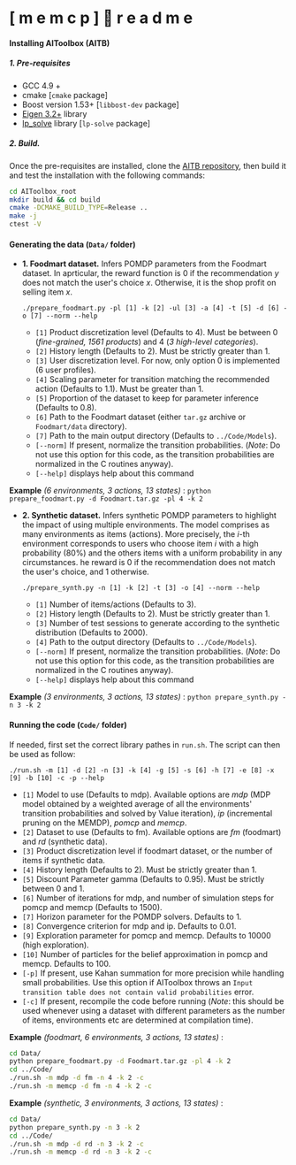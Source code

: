 # [ m e m c p ] :panda_face: r e a d   m e 

#### Installing AIToolbox (AITB)

##### 1. Pre-requisites
   * GCC 4.9 +
   * cmake [``cmake`` package]
   * Boost version 1.53+ [``libbost-dev`` package]
   * [Eigen 3.2+](http://eigen.tuxfamily.org/index.php?title=Main_Page) library
   * [lp_solve](http://lpsolve.sourceforge.net/5.5/) library [``lp-solve`` package]

##### 2. Build.
Once the pre-requisites are installed, clone the [AITB repository](https://github.com/Svalorzen/AI-Toolbox), then build it and test the installation with the following commands:

```bash
cd AIToolbox_root
mkdir build && cd build
cmake -DCMAKE_BUILD_TYPE=Release ..
make -j
ctest -V
```


#### Generating the data (``Data/`` folder)

 * **1. Foodmart dataset.** Infers POMDP parameters from the Foodmart dataset. In aprticular, the reward function is 0 if the recommendation *y* does not match the user's choice *x*. Otherwise, it is the shop profit on selling item *x*.

     ``./prepare_foodmart.py -pl [1] -k [2] -ul [3] -a [4] -t [5] -d [6] -o [7] --norm --help``

     * ``[1]`` Product discretization level (Defaults to 4). Must be between 0 (*fine-grained, 1561 products*)  and 4 (*3 high-level categories*).
     * ``[2]`` History length (Defaults to 2). Must be strictly greater than 1.
     * ``[3]`` User discretization level. For now, only option 0 is implemented (6 user profiles).
     * ``[4]`` Scaling parameter for transition matching the recommended action (Defaults to 1.1). Must be greater than 1.
     * ``[5]`` Proportion of the dataset to keep for parameter inference (Defaults to 0.8).
     * ``[6]`` Path to the Foodmart dataset (either ``tar.gz`` archive or ``Foodmart/data`` directory).
     * ``[7]`` Path to the main output directory (Defaults to ``../Code/Models``).
     * ``[--norm]`` If present, normalize the transition probabilities. (*Note*: Do not use this option for this code, as the transition probabilities are normalized in the C routines anyway).
     * ``[--help]`` displays help about this command

**Example** *(6 environments, 3 actions, 13 states)* :  ``python prepare_foodmart.py -d Foodmart.tar.gz -pl 4 -k 2``





 * **2. Synthetic dataset.** Infers synthetic POMDP parameters to highlight the impact of using multiple environments. The model comprises as many environments as items (actions). More precisely, the *i*-th environment corresponds to users who choose item *i* with a high probability (80%) and the others items with a uniform probability in any circumstances.  he reward is 0 if the recommendation does not match the user's choice, and 1 otherwise.

     ``./prepare_synth.py -n [1] -k [2] -t [3] -o [4] --norm --help``

     * ``[1]`` Number of items/actions (Defaults to 3).
     * ``[2]`` History length (Defaults to 2). Must be strictly greater than 1.
     * ``[3]`` Number of test sessions to generate according to the synthetic distribution (Defaults to 2000).
     * ``[4]`` Path to the output directory (Defaults to ``../Code/Models``).
     * ``[--norm]`` If present, normalize the transition probabilities. (*Note*: Do not use this option for this code, as the transition probabilities are normalized in the C routines anyway).
     * ``[--help]`` displays help about this command

**Example** *(3 environments, 3 actions, 13 states)* :  ``python prepare_synth.py -n 3 -k 2``




#### Running the code (``Code/`` folder)
If needed, first set the correct library pathes in ``run.sh``. The script can then be used as follow:

``./run.sh -m [1] -d [2] -n [3] -k [4] -g [5] -s [6] -h [7] -e [8] -x [9] -b [10] -c -p --help``

   * ``[1]`` Model to use (Defaults to mdp). Available options are *mdp* (MDP model obtained by a weighted average of all the environments' transition probabilities and solved by Value iteration), *ip* (incremental pruning on the MEMDP), *pomcp* and *memcp*.
   * ``[2]`` Dataset to use (Defaults to fm). Available options are *fm* (foodmart) and *rd* (synthetic data).
   * ``[3]`` Product discretization level if foodmart dataset, or the number of items if synthetic data.
   * ``[4]`` History length (Defaults to 2). Must be strictly greater than 1.
   * ``[5]`` Discount Parameter gamma (Defaults to 0.95). Must be strictly between 0 and 1.
   * ``[6]`` Number of iterations for mdp, and number of simulation steps for pomcp and memcp (Defaults to 1500).
   * ``[7]`` Horizon parameter for the POMDP solvers. Defaults to 1.
   * ``[8]`` Convergence criterion for mdp and ip. Defaults to 0.01.
   * ``[9]`` Exploration parameter for pomcp and memcp. Defaults to 10000 (high exploration).
   * ``[10]`` Number of particles for the belief approximation in pomcp and memcp. Defaults to  100.
   * ``[-p]`` If present, use Kahan summation for more precision while handling small probabilities. Use this option if AIToolbox throws an ``Input transition table does not contain valid probabilities`` error.
   * ``[-c]`` If present, recompile the code before running (*Note*: this should be used whenever using a dataset with different parameters as the number of items, environments etc are determined at compilation time).

**Example** *(foodmart, 6 environments, 3 actions, 13 states)* :
```bash
cd Data/
python prepare_foodmart.py -d Foodmart.tar.gz -pl 4 -k 2
cd ../Code/
./run.sh -m mdp -d fm -n 4 -k 2 -c
./run.sh -m memcp -d fm -n 4 -k 2 -c
```


**Example** *(synthetic, 3 environments, 3 actions, 13 states)* :
```bash
cd Data/
python prepare_synth.py -n 3 -k 2
cd ../Code/
./run.sh -m mdp -d rd -n 3 -k 2 -c
./run.sh -m memcp -d rd -n 3 -k 2 -c
```